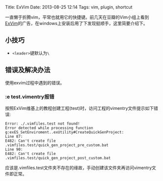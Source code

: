 Title: ExVim
Date: 2013-08-25 12:14
Tags: vim, plugin, shortcut


一直懒于折腾vim，平常也就用它的快捷键。前几天在豆瓣的Vim小组上看到[ExVim](http://www.ex-dev.com/exvim/)的广告，在windows上安装后用了下发现挺顺手，这里简要介绍下。

## 小技巧

*  `<leader>`键默认为`\`
## 错误及解决办法

使用exvim过程中遇到的错误。
### :e test.vimentry报错

按照ExVim维基上的教程创建工程(test)时，访问工程的vimentry文件提示如下错误:

	
	Error: ./.vimfiles.test not found!
	Error detected while processing function g:exES_SetEnviroment..exUtility#CreateQuickGenProject:
	Line 87:
	E482: Can't create file .vimfiles.test/quick_gen_project_pre_custom.bat
	Line 90:
	E482: Can't create file .vimfiles.test/quick_gen_project_post_custom.bat

应该是.vimfiles.test文件夹不存在的缘故，手动创建该文件夹再访问vimentry文件即正常。


